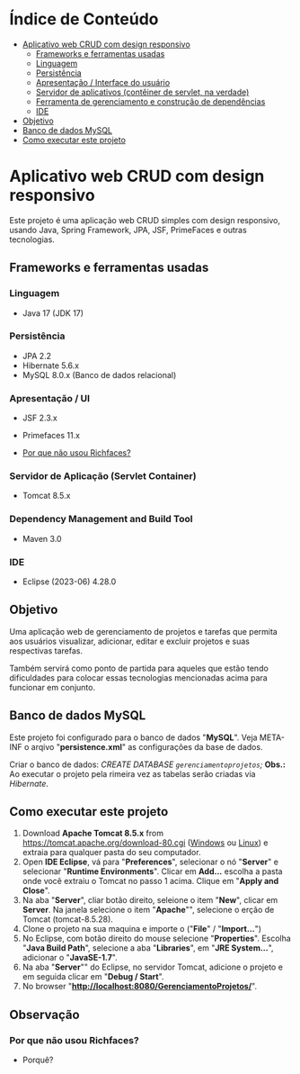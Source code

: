 Índice de Conteúdo
==================
   * [Aplicativo web CRUD com design responsivo](#aplicativo-web-crud-com-design-responsivo)
      * [Frameworks e ferramentas usadas](#frameworks-e-ferramentas-usadas)
      * [Linguagem](#linguagem)
      * [Persistência](#persistencia)
      * [Apresentação / Interface do usuário](#apresentacao--interface-do-usuario)
      * [Servidor de aplicativos (contêiner de servlet, na verdade)](#servidor-de-aplicacao--servlet-container-)
      * [Ferramenta de gerenciamento e construção de dependências](#ferramenta-de-gerenciamento-e-construcao-de-dependencias)
      * [IDE](#ide)
   * [Objetivo](#objetivo)
   * [Banco de dados MySQL](#banco-de-dados-mysql)
   * [Como executar este projeto](#como-executar-este-projeto)

# Aplicativo web CRUD com design responsivo
Este projeto é uma aplicação web CRUD simples com design responsivo, usando Java, Spring Framework, JPA, JSF, PrimeFaces e outras tecnologias.

## Frameworks e ferramentas usadas
### Linguagem
* Java 17 (JDK 17)

### Persistência
* JPA 2.2
* Hibernate 5.6.x
* MySQL 8.0.x (Banco de dados relacional)

### Apresentação / UI
* JSF 2.3.x
* Primefaces 11.x

* [Por que não usou Richfaces?](#por-que-não-usou-Richfaces-)

### Servidor de Aplicação (Servlet Container)
* Tomcat 8.5.x

### Dependency Management and Build Tool
* Maven 3.0

### IDE
* Eclipse (2023-06) 4.28.0

## Objetivo
Uma aplicação web de gerenciamento de projetos e tarefas que permita aos usuários visualizar, adicionar, editar e excluir projetos e suas respectivas tarefas. 

Também servirá como ponto de partida para aqueles que estão tendo dificuldades para colocar essas tecnologias mencionadas acima para funcionar em conjunto.

## Banco de dados MySQL
Este projeto foi configurado para o banco de dados "**MySQL**".
Veja META-INF o arqivo "**persistence.xml**" as configurações da base de dados.

Criar o banco de dados: 
    *CREATE DATABASE `gerenciamentoprojetos`;*
**Obs.:** Ao executar o projeto pela rimeira vez as tabelas serão criadas via *Hibernate*.

## Como executar este projeto
1. Download **Apache Tomcat 8.5.x** from https://tomcat.apache.org/download-80.cgi ([Windows](https://archive.apache.org/dist/tomcat/tomcat-8/v8.5.28/bin/apache-tomcat-8.5.28.zip) ou [Linux](https://archive.apache.org/dist/tomcat/tomcat-8/v8.5.28/bin/apache-tomcat-8.5.28.tar.gz)) e extraia para qualquer pasta do seu computador.
2. Open **IDE Eclipse**, vá para "**Preferences**", selecionar o nó "**Server**" e selecionar "**Runtime Environments**". Clicar em **Add...** escolha a pasta onde você extraiu o Tomcat no passo 1 acima. Clique em "**Apply and Close**".
3. Na aba "**Server**", cliar botão direito, seleione o item "**New**", clicar em  **Server**. Na janela selecione o item "**Apache**"", selecione o erção de Tomcat (tomcat-8.5.28).
4. Clone o projeto na sua maquina e importe o ("**File**" / "**Import...**")
5. No Eclipse, com botão direito do mouse selecione "**Properties**". Escolha "**Java Build Path**", selecione a aba "**Libraries**", em "**JRE System...**", adicionar o "**JavaSE-1.7**".
6. Na aba "**Server**"" do Eclipse, no servidor Tomcat, adicione o projeto e em seguida clicar em "**Debug / Start**".
7. No browser "**[http://localhost:8080/GerenciamentoProjetos/](http://localhost:8080/GerenciamentoProjetos/)**". 

## Observação
### Por que não usou Richfaces?
* Porquê?